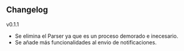 ## Changelog

v0.1.1

* Se elimina el Parser ya que es un proceso demorado e inecesario.
* Se añade más funcionalidades al envio de notificaciones.
